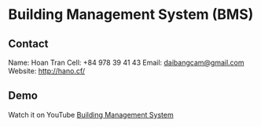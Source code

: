 # Building Management System (BMS)
 
## Contact

Name: Hoan Tran
Cell: +84 978 39 41 43
Email: daibangcam@gmail.com
Website: http://hano.cf/

## Demo

Watch it on YouTube [Building Management System](https://youtu.be/niVEP04_s1g)
